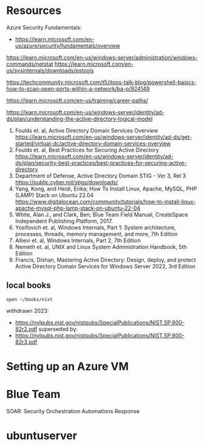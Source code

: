 # Resources

Azure Security Fundamentals:
- https://learn.microsoft.com/en-us/azure/security/fundamentals/overview

https://learn.microsoft.com/en-us/windows-server/administration/windows-commands/netstat
https://learn.microsoft.com/en-us/sysinternals/downloads/pstools

https://techcommunity.microsoft.com/t5/itops-talk-blog/powershell-basics-how-to-scan-open-ports-within-a-network/ba-p/924149

https://learn.microsoft.com/en-us/training/career-paths/

https://learn.microsoft.com/en-us/windows-server/identity/ad-ds/plan/understanding-the-active-directory-logical-model

1. Foulds et. al, Active Directory Domain Services Overview
    https://learn.microsoft.com/en-us/windows-server/identity/ad-ds/get-started/virtual-dc/active-directory-domain-services-overview
2. Foulds et. al, Best Practices for Securing Active Directory
    https://learn.microsoft.com/en-us/windows-server/identity/ad-ds/plan/security-best-practices/best-practices-for-securing-active-directory
3. Department of Defense, Active Directory Domain STIG - Ver 3, Rel 3
    https://public.cyber.mil/stigs/downloads/
4. Yang, Kong, and Heidi, Erika; How To Install Linux, Apache, MySQL, PHP (LAMP) Stack on Ubuntu 22.04 
    https://www.digitalocean.com/community/tutorials/how-to-install-linux-apache-mysql-php-lamp-stack-on-ubuntu-22-04
5. White, Alan J., and Clark, Ben; Blue Team Field Manual, CreateSpace Independent Publishing Platform, 2017.
6. Yosifovich et. al, Windows Internals, Part 1: System architecture, processes, threads, memory management, and more, 7th Edition
7. Allievi et. al, Windows Internals, Part 2, 7th Edition
8. Nemeth et. al, UNIX and Linux System Administration Handbook, 5th Edition
9. Francis, Dishan, Mastering Active Directory: Design, deploy, and protect Active Directory Domain Services for Windows Server 2022, 3rd Edition

## local books
```
open ~/books/nist
```

withdrawn 2023:
- https://nvlpubs.nist.gov/nistpubs/SpecialPublications/NIST.SP.800-82r2.pdf
superseded by:
- https://nvlpubs.nist.gov/nistpubs/SpecialPublications/NIST.SP.800-82r3.pdf

# Setting up an Azure VM





# Blue Team

SOAR: Security Orchestration Automations Response
# ubuntuserver
